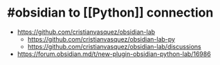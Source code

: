 # #obsidian to [[Python]] connection

- https://github.com/cristianvasquez/obsidian-lab
	- https://github.com/cristianvasquez/obsidian-lab-py
	- https://github.com/cristianvasquez/obsidian-lab/discussions
- https://forum.obsidian.md/t/new-plugin-obsidian-python-lab/16986

